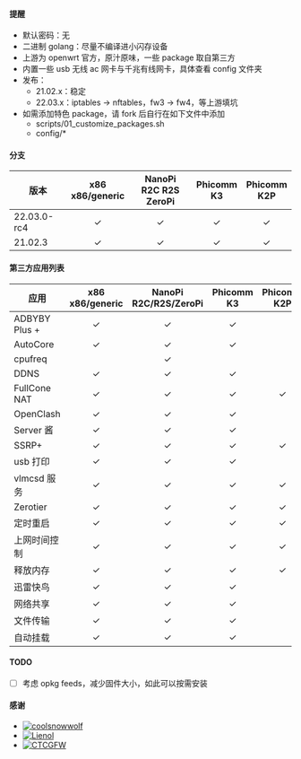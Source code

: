#### 提醒

- 默认密码：无
- 二进制 golang：尽量不编译进小闪存设备
- 上游为 openwrt 官方，原汁原味，一些 package 取自第三方
- 内置一些 usb 无线 ac 网卡与千兆有线网卡，具体查看 config 文件夹
- 发布：
    - 21.02.x：稳定
    - 22.03.x：iptables -> nftables，fw3 -> fw4，等上游填坑
- 如需添加特色 package，请 fork 后自行在如下文件中添加
    - scripts/01_customize_packages.sh
    - config/*

#### 分支

| 版本      |x86<br>x86/generic|NanoPi<br>R2C R2S ZeroPi|Phicomm<br>K3|Phicomm<br>K2P|
|-----------|:-------------------:|:----------------------:|:------------:|:------------:|
|22.03.0-rc4|       &check;       |        &check;         |    &check;   |   &check;    |
| 21.02.3   |       &check;       |        &check;         |    &check;   |   &check;    |

#### 第三方应用列表

| 应用        |x86<br>x86/generic|NanoPi<br>R2C/R2S/ZeroPi|Phicomm<br>K3|Phicomm<br>K2P|
|-------------|:----------------:|:----------------------:|:-----------:|:------------:|
|ADBYBY Plus +|      &check;     |        &check;         |   &check;   |              |
| AutoCore    |      &check;     |        &check;         |   &check;   |              |
| cpufreq     |                  |        &check;         |             |              |
| DDNS        |      &check;     |        &check;         |   &check;   |              |
| FullCone NAT|      &check;     |        &check;         |   &check;   |   &check;    |
| OpenClash   |      &check;     |        &check;         |   &check;   |              |
| Server 酱   |      &check;     |        &check;         |   &check;   |              |
| SSRP+       |      &check;     |        &check;         |   &check;   |   &check;    |
| usb 打印    |      &check;     |        &check;         |   &check;   |              |
| vlmcsd 服务 |      &check;     |        &check;         |   &check;   |   &check;    |
| Zerotier    |      &check;     |        &check;         |   &check;   |   &check;    |
| 定时重启    |      &check;     |        &check;         |   &check;   |   &check;    |
| 上网时间控制|      &check;     |        &check;         |   &check;   |   &check;    |
| 释放内存    |      &check;     |        &check;         |   &check;   |   &check;    |
| 迅雷快鸟    |      &check;     |        &check;         |   &check;   |              |
| 网络共享    |      &check;     |        &check;         |   &check;   |              |
| 文件传输    |      &check;     |        &check;         |   &check;   |              |
| 自动挂载    |      &check;     |        &check;         |   &check;   |              |

#### TODO

- [ ] 考虑 opkg feeds，减少固件大小，如此可以按需安装

#### 感谢

- [![coolsnowwolf](https://img.shields.io/badge/Lede-Lean-orange.svg?style=flat&logo=appveyor)](https://github.com/coolsnowwolf/lede)
- [![Lienol](https://img.shields.io/badge/OpenWrt-Lienol-orange.svg?style=flat&logo=appveyor)](https://github.com/Lienol/openwrt)
- [![CTCGFW](https://img.shields.io/badge/OpenWrt-CTCGFW-orange.svg?style=flat&logo=appveyor)](https://github.com/immortalwrt/immortalwrt)
